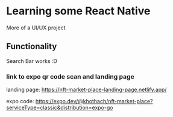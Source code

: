# Learning some React Native
More of a UI/UX project

## Functionality
Search Bar works :D

### link to expo qr code scan and landing page
landing page: https://nft-market-place-landing-page.netlify.app/

expo code: https://expo.dev/@khothach/nft-market-place?serviceType=classic&distribution=expo-go 